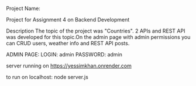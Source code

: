 Project Name:

Project for Assignment 4 on Backend Development


Description
The topic of the project was "Countries". 2 APIs and REST API was developed for this topic.On the admin page with admin permissions you can CRUD users, weather info and REST API posts.

ADMIN PAGE:
      LOGIN: admin
      PASSWORD: admin

server running on https://yessimkhan.onrender.com

to run on localhost: 
       node server.js 
